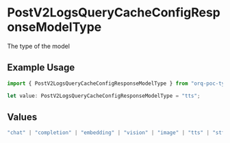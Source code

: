 # PostV2LogsQueryCacheConfigResponseModelType

The type of the model

## Example Usage

```typescript
import { PostV2LogsQueryCacheConfigResponseModelType } from "orq-poc-typescript-multi-env-version/models/operations";

let value: PostV2LogsQueryCacheConfigResponseModelType = "tts";
```

## Values

```typescript
"chat" | "completion" | "embedding" | "vision" | "image" | "tts" | "stt" | "rerank"
```